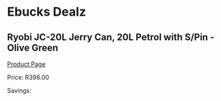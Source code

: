 
# Ebucks Dealz
## Ryobi JC-20L Jerry Can, 20L Petrol with S/Pin - Olive Green
[Product Page](https://www.ebucks.com/web/shop/productSelected.do?prodId=1200208531&catId=870841698)

Price: R398.00

Savings: 


	